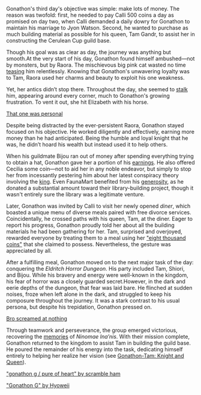 Gonathon's third day's objective was simple: make lots of money. The reason was twofold: first, he needed to pay Calli 500 coins a day as promised on day two, when Calli demanded a daily dowry for Gonathon to maintain his marriage to Jyon Watson. Second, he wanted to purchase as much building material as possible for his queen, Tam Gandr, to assist her in constructing the Cerulean Cup guild base.

Though his goal was as clear as day, the journey was anything but smooth.At the very start of his day, Gonathon found himself ambushed—not by monsters, but by Raora. The mischievous big pink cat wasted no time [teasing](https://www.youtube.com/live/6exWVCmzA9I?feature=shared\&t=1395) him relentlessly. Knowing that Gonathon's unwavering loyalty was to Tam, Raora used her charms and beauty to exploit his one weakness.

Yet, her antics didn’t stop there. Throughout the day, she seemed to [stalk](https://www.youtube.com/live/6exWVCmzA9I?feature=shared\&t=2160) him, appearing around every corner, much to Gonathon's growing frustration. To vent it out, she hit Elizabeth with his horse.

[That one was personal](#embed:https://www.youtube.com/live/6exWVCmzA9I?t=1799)

Despite being distracted by the ever-persistent Raora, Gonathon stayed focused on his objective. He worked diligently and effectively, earning more money than he had anticipated. Being the humble and loyal knight that he was, he didn’t hoard his wealth but instead used it to help others.

When his guildmate Bijou ran out of money after spending everything trying to obtain a hat, Gonathon gave her a portion of his [earnings](https://www.youtube.com/live/6exWVCmzA9I?feature=shared\&t=1567). He also offered Cecilia some coin—not to aid her in any noble endeavor, but simply to stop her from incessantly pestering him about her latest conspiracy theory involving the [king](https://www.youtube.com/live/6exWVCmzA9I?feature=shared\&t=2891). Even FaunaMart benefited from his [generosity](https://www.youtube.com/live/6exWVCmzA9I?feature=shared\&t=3346), as he donated a substantial amount toward their library-building project, though it wasn't entirely sure the library was a legitimate venture.

Later, Gonathon was invited by Calli to visit her newly opened *diner*, which boasted a unique menu of diverse meals paired with free divorce services. Coincidentally, he crossed paths with his queen, Tam, at the diner. Eager to report his progress, Gonathon proudly told her about all the building materials he had been gathering for her. Tam, surprised and overjoyed, rewarded everyone by treating them to a meal using her ["eight thousand coins"](https://www.youtube.com/live/6exWVCmzA9I?feature=shared\&t=9637) that she claimed to possess. Nevertheless, the gesture was appreciated by all.

After a fulfilling meal, Gonathon moved on to the next major task of the day: conquering the *Eldritch Horror Dungeon*. His party included Tam, Shiori, and Bijou. While his bravery and energy were well-known in the kingdom, his fear of horror was a closely guarded secret.However, in the dark and eerie depths of the dungeon, that fear was laid bare. He flinched at sudden noises, froze when left alone in the dark, and struggled to keep his composure throughout the journey. It was a stark contrast to his usual persona, but despite his trepidation, Gonathon pressed on.


[Bro screamed at nothing](#embed:https://www.youtube.com/live/6exWVCmzA9I?feature=shared\&t=10587)

Through teamwork and perseverance, the group emerged victorious, recovering the [memories](https://www.youtube.com/live/6exWVCmzA9I?feature=shared\&t=10803) of *Ninomae Ina’nis*. With their mission complete, Gonathon returned to the kingdom to assist Tam in building the guild base. He poured the remainder of his energy into the task, dedicating himself entirely to helping her realize her vision (see [Gonathon-Tam: Knight and Queen](#edge:gigi-kronii)).

["gonathon g / pure of heart" by scramble ham](https://x.com/scrambleham/status/1831057372820963655)

["Gonathon G" by Hyoweii](https://x.com/weiiyxn/status/1831340977870823504)
